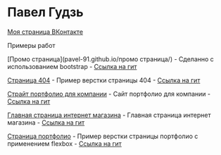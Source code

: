 # Павел Гудзь
[Моя страница ВКонтакте](https://vk.com/id7356007 "Моя страница ВКонтакте") 

Примеры работ

[Промо страница](pavel-91.github.io/промо страница/) - Сделанно с использованием bootstrap - [Ссылка на гит](https://github.com/pavel-91/pavel-91.github.io/tree/master/промо%20страница)

[Страница 404](pavel-91.github.io/404-Page/) - Пример верстки страницы 404 - [Ссылка на гит](https://github.com/pavel-91/pavel-91.github.io/tree/master/404-Page)

[Страйт портфолио для компании](pavel-91.github.io/BisLite/) - Сайт портфолио для компании - [Ссылка на гит](https://github.com/pavel-91/pavel-91.github.io/tree/master/BisLite)

[Главная страница интернет магазина](pavel-91.github.io/mobille-shop/) - Главная страница интернет магазина - [Ссылка на гит](https://github.com/pavel-91/pavel-91.github.io/tree/master/mobille-shop)

[Страница портфолио](pavel-91.github.io/Creative-Agency-Portfolio/) - Пример верстки страницы портфолио с применением flexbox - [Ссылка на гит](https://github.com/pavel-91/pavel-91.github.io/tree/master/Creative-Agency-Portfolio)

